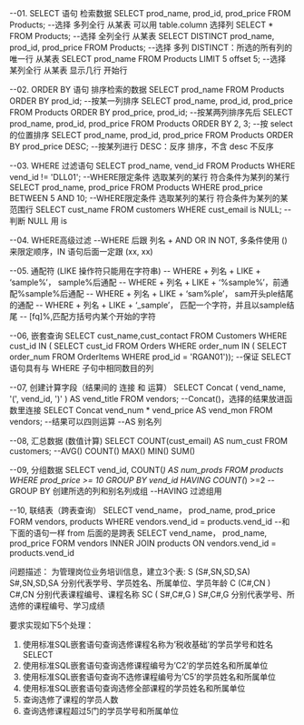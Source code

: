 --01. SELECT 语句  检索数据
    SELECT prod_name, prod_id, prod_price FROM Products;
    --选择 多列全行 从某表   可以用 table.column 选择列
    SELECT * FROM Products;
    --选择 全列全行 从某表
    SELECT DISTINCT prod_name, prod_id, prod_price FROM Products;
    --选择 多列 DISTINCT：所选的所有列的唯一行 从某表
    SELECT prod_name FROM Products LIMIT 5 offset 5;
    --选择 某列全行 从某表 显示几行 开始行

--02. ORDER BY 语句  排序检索的数据
    SELECT prod_name FROM Products ORDER BY prod_id;
    --按某一列排序
    SELECT prod_name, prod_id, prod_price FROM Products ORDER BY prod_price, prod_id;
    --按某两列排序先后
    SELECT prod_name, prod_id, prod_price FROM Products ORDER BY 2, 3;
    --按 select 的位置排序
    SELECT prod_name, prod_id, prod_price FROM Products ORDER BY prod_price DESC;
    --按某列进行 DESC：反序 排序，不含 desc 不反序

--03. WHERE 过滤语句
    SELECT prod_name, vend_id FROM Products WHERE vend_id != 'DLL01';
    --WHERE限定条件 选取某列的某行 符合条件为某列的某行
    SELECT prod_name, prod_price FROM Products WHERE prod_price BETWEEN 5 AND 10;
    --WHERE限定条件 选取某列的某行 符合条件为某列的某范围行
    SELECT cust_name FROM customers WHERE cust_email is NULL;
    --判断 NULL 用 is

--04. WHERE高级过滤
    --WHERE 后跟 列名 + AND OR IN NOT, 多条件使用 () 来限定顺序，IN 语句后面一定跟 (xx, xx)

--05. 通配符 (LIKE 操作符只能用在字符串)
    -- WHERE + 列名 + LIKE + ‘sample%’， sample%后通配
    -- WHERE + 列名 + LIKE + ‘%sample%’，前通配%sample%后通配
    -- WHERE + 列名 + LIKE + ‘sam%ple’， sam开头ple结尾的通配
    -- WHERE + 列名 + LIKE + ‘_sample’， 匹配一个字符，并且以sample结尾
    -- [fq]%,匹配方括号内某个开始的字符

--06, 嵌套查询
    SELECT cust_name,cust_contact
    FROM Customers
    WHERE cust_id IN ( SELECT cust_id
                       FROM Orders
                       WHERE order_num IN ( SELECT order_num
                                             FROM OrderItems
                                             WHERE prod_id = 'RGAN01'));
    --保证 SELECT 语句具有与 WHERE 子句中相同数目的列

--07, 创建计算字段（结果间的 连接 和 运算）
    SELECT Concat ( vend_name, '(', vend_id, ')' ) AS vend_title FROM vendors;
    --Concat()，选择的结果放进函数里连接
    SELECT Concat vend_num * vend_price AS vend_mon FROM vendors;
    --结果可以四则运算
    --AS 别名列

--08, 汇总数据 (数值计算)
    SELECT COUNT(cust_email) AS num_cust FROM customers;
    --AVG() COUNT() MAX() MIN() SUM()

--09, 分组数据
    SELECT vend_id, COUNT(*) AS num_prods
    FROM products
    WHERE prod_price >= 10
    GROUP BY vend_id HAVING COUNT(*) >=2
    --GROUP BY 创建所选的列和别名列成组
    --HAVING 过滤组用

--10, 联结表（跨表查询）
    SELECT vend_name， prod_name, prod_price
    FORM vendors, products
    WHERE vendors.vend_id = products.vend_id
    --和下面的语句一样 from 后面的是跨表
    SELECT vend_name， prod_name, prod_price
    FORM vendors
    INNER JOIN products
    ON vendors.vend_id = products.vend_id








问题描述：
为管理岗位业务培训信息，建立3个表:
S (S#,SN,SD,SA)
   S#,SN,SD,SA 分别代表学号、学员姓名、所属单位、学员年龄
C (C#,CN )
   C#,CN 分别代表课程编号、课程名称
SC ( S#,C#,G )
     S#,C#,G 分别代表学号、所选修的课程编号、学习成绩

要求实现如下5个处理：
1. 使用标准SQL嵌套语句查询选修课程名称为’税收基础’的学员学号和姓名
    SELECT
2. 使用标准SQL嵌套语句查询选修课程编号为’C2’的学员姓名和所属单位
3. 使用标准SQL嵌套语句查询不选修课程编号为’C5’的学员姓名和所属单位
4. 使用标准SQL嵌套语句查询选修全部课程的学员姓名和所属单位
5. 查询选修了课程的学员人数
6. 查询选修课程超过5门的学员学号和所属单位